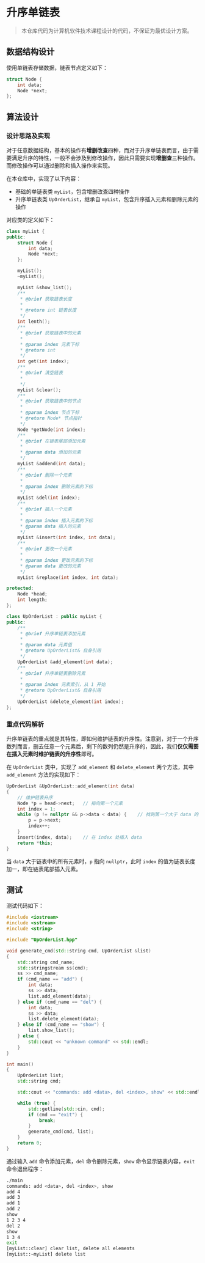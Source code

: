 # 升序单链表

> 本仓库代码为计算机软件技术课程设计的代码，不保证为最优设计方案。

## 数据结构设计

使用单链表存储数据，链表节点定义如下：

```cpp
struct Node {
    int data;
    Node *next;
};
```

## 算法设计

### 设计思路及实现

对于任意数据结构，基本的操作有**增删改查**四种，而对于升序单链表而言，由于需要满足升序的特性，一般不会涉及到修改操作，因此只需要实现**增删查**三种操作。而修改操作可以通过删除和插入操作来实现。

在本仓库中，实现了以下内容：

- 基础的单链表类 `myList`，包含增删改查四种操作
- 升序单链表类 `UpOrderList`，继承自 `myList`，包含升序插入元素和删除元素的操作

对应类的定义如下：

```cpp
class myList {
public:
    struct Node {
        int data;
        Node *next;
    };

    myList();
    ~myList();

    myList &show_list();
    /**
     * @brief 获取链表长度
     *
     * @return int 链表长度
     */
    int lenth();
    /**
     * @brief 获取链表中的元素
     *
     * @param index 元素下标
     * @return int
     */
    int get(int index);
    /**
     * @brief 清空链表
     *
     */
    myList &clear();
    /**
     * @brief 获取链表中的节点
     *
     * @param index 节点下标
     * @return Node* 节点指针
     */
    Node *getNode(int index);
    /**
     * @brief 在链表尾部添加元素
     *
     * @param data 添加的元素
     */
    myList &addend(int data);
    /**
     * @brief 删除一个元素
     *
     * @param index 删除元素的下标
     */
    myList &del(int index);
    /**
     * @brief 插入一个元素
     *
     * @param index 插入元素的下标
     * @param data 插入的元素
     */
    myList &insert(int index, int data);
    /**
     * @brief 更改一个元素
     *
     * @param index 更改元素的下标
     * @param data 更改的元素
     */
    myList &replace(int index, int data);

protected:
    Node *head;
    int length;
};
```

```cpp
class UpOrderList : public myList {
public:
    /**
     * @brief 升序单链表添加元素
     *
     * @param data 元素值
     * @return UpOrderList& 自身引用
     */
    UpOrderList &add_element(int data);
    /**
     * @brief 升序单链表删除元素
     *
     * @param index 元素索引，从 1 开始
     * @return UpOrderList& 自身引用
     */
    UpOrderList &delete_element(int index);
};
```

### 重点代码解析

升序单链表的重点就是其特性，即如何维护链表的升序性。注意到，对于一个升序数列而言，删去任意一个元素后，剩下的数列仍然是升序的，因此，我们**仅仅需要在插入元素时维护链表的升序性**即可。

在 `UpOrderList` 类中，实现了 `add_element` 和 `delete_element` 两个方法，其中 `add_element` 方法的实现如下：

```cpp
UpOrderList &UpOrderList::add_element(int data)
{
    // 维护链表升序
    Node *p = head->next;   // 指向第一个元素
    int index = 1;
    while (p != nullptr && p->data < data) {    // 找到第一个大于 data 的元素
        p = p->next;
        index++;
    }
    insert(index, data);    // 在 index 处插入 data
    return *this;
}
```

当 `data` 大于链表中的所有元素时，`p` 指向 `nullptr`，此时 `index` 的值为链表长度加一，即在链表尾部插入元素。

## 测试

测试代码如下：

```cpp
#include <iostream>
#include <sstream>
#include <string>

#include "UpOrderList.hpp"

void generate_cmd(std::string cmd, UpOrderList &list)
{
    std::string cmd_name;
    std::stringstream ss(cmd);
    ss >> cmd_name;
    if (cmd_name == "add") {
        int data;
        ss >> data;
        list.add_element(data);
    } else if (cmd_name == "del") {
        int data;
        ss >> data;
        list.delete_element(data);
    } else if (cmd_name == "show") {
        list.show_list();
    } else {
        std::cout << "unknown command" << std::endl;
    }
}

int main()
{
    UpOrderList list;
    std::string cmd;

    std::cout << "commands: add <data>, del <index>, show" << std::endl;

    while (true) {
        std::getline(std::cin, cmd);
        if (cmd == "exit") {
            break;
        }
        generate_cmd(cmd, list);
    }
    return 0;
}
```

通过输入 `add` 命令添加元素，`del` 命令删除元素，`show` 命令显示链表内容，`exit` 命令退出程序：

```bash
./main
commands: add <data>, del <index>, show
add 4
add 3
add 1
add 2
show
1 2 3 4
del 2
show
1 3 4
exit
[myList::clear] clear list, delete all elements
[myList::~myList] delete list
```